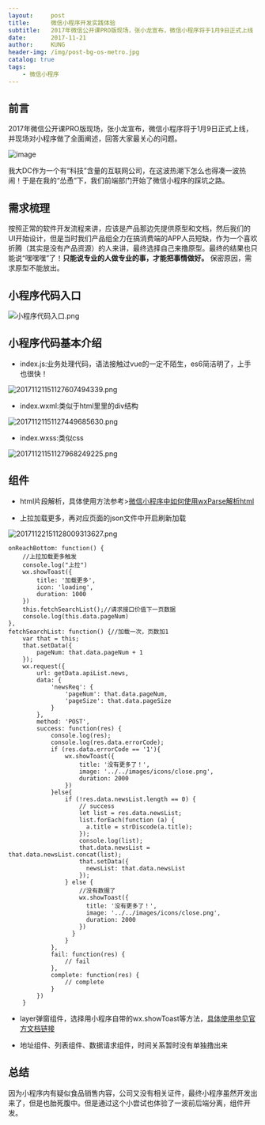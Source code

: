 ```yaml
---
layout:     post
title:      微信小程序开发实践体验
subtitle:   2017年微信公开课PRO版现场，张小龙宣布，微信小程序将于1月9日正式上线
date:       2017-11-21
author:     KUNG
header-img: /img/post-bg-os-metro.jpg
catalog: true
tags:
    - 微信小程序
---
```


## 前言

2017年微信公开课PRO版现场，张小龙宣布，微信小程序将于1月9日正式上线，并现场对小程序做了全面阐述，回答大家最关心的问题。

![image](http://upload-images.jianshu.io/upload_images/9476967-fe3fe599ea88ba58.png?imageMogr2/auto-orient/strip%7CimageView2/2/w/1240)

我大DC作为一个有“科技”含量的互联网公司，在这波热潮下怎么也得凑一波热闹！于是在我的“怂恿”下，我们前端部门开始了微信小程序的踩坑之路。

## 需求梳理

按照正常的软件开发流程来讲，应该是产品那边先提供原型和文档，然后我们的UI开始设计，但是当时我们产品组全力在搞消费端的APP人员短缺，作为一个喜欢折腾（其实是没有产品资源）的人来讲，最终选择自己来撸原型。最终的结果也只能说“嘿嘿嘿”了！**只能说专业的人做专业的事，才能把事情做好。** 保密原因，需求原型不能放出。


## 小程序代码入口 

![小程序代码入口.png](http://upload-images.jianshu.io/upload_images/9476967-02903d5ce702a3f9.png?imageMogr2/auto-orient/strip%7CimageView2/2/w/1240)

## 小程序代码基本介绍

- index.js:业务处理代码，语法接触过vue的一定不陌生，es6简洁明了，上手也很快！

![20171121151127607494339.png](http://upload-images.jianshu.io/upload_images/9476967-af088e816b7b8928.png?imageMogr2/auto-orient/strip%7CimageView2/2/w/1240)

- index.wxml:类似于html里<body></body>里的div结构

![20171121151127449685630.png](http://upload-images.jianshu.io/upload_images/9476967-149ef9e31d4d3fdd.png?imageMogr2/auto-orient/strip%7CimageView2/2/w/1240)

- index.wxss:类似css

![20171121151127968249225.png](http://upload-images.jianshu.io/upload_images/9476967-3150d5fb761ef41e.png?imageMogr2/auto-orient/strip%7CimageView2/2/w/1240)

## 组件
- html片段解析，具体使用方法参考>[微信小程序中如何使用wxParse解析html](http://www.jianshu.com/p/d9bcd1ae9281)

- 上拉加载更多，再对应页面的json文件中开启刷新加载

![20171122151128009313627.png](http://upload-images.jianshu.io/upload_images/9476967-a2f3796cbb43a950.png?imageMogr2/auto-orient/strip%7CimageView2/2/w/1240)

```
onReachBottom: function() {
	//上拉加载更多触发 
	console.log("上拉")
	wx.showToast({
		title: '加载更多',
		icon: 'loading',
		duration: 1000
	})
	this.fetchSearchList();//请求接口价值下一页数据
    console.log(this.data.pageNum)	
},
fetchSearchList: function() {//加载一次，页数加1
	var that = this;
    that.setData({
        pageNum: that.data.pageNum + 1
    });
	wx.request({
		url: getData.apiList.news,
		data: {
			'newsReq': {
                'pageNum': that.data.pageNum,
				'pageSize': that.data.pageSize
			}
		},
		method: 'POST', 
		success: function(res) {
            console.log(res);
            console.log(res.data.errorCode);
            if (res.data.errorCode == '1'){
                wx.showToast({
                    title: '没有更多了！',
                    image: '../../images/icons/close.png',
                    duration: 2000
                })
            }else{
                if (!res.data.newsList.length == 0) {
                    // success		
                    let list = res.data.newsList;
                    list.forEach(function (a) {
                      a.title = strDiscode(a.title);
                    });
                    console.log(list);
                    that.data.newsList = that.data.newsList.concat(list);
                    that.setData({
                      newsList: that.data.newsList
                    });
                } else {
                    //没有数据了
                    wx.showToast({
                      title: '没有更多了！',
                      image: '../../images/icons/close.png',
                      duration: 2000
                    })
                  }
                }
			},
			fail: function(res) {
				// fail
			},
			complete: function(res) {
				// complete
			}
		})
	}
```

- layer弹窗组件，选择用小程序自带的wx.showToast等方法，[具体使用参见官方文档链接](https://mp.weixin.qq.com/debug/wxadoc/dev/api/api-react.html#wxshowtoastobject/)

- 地址组件、列表组件、数据请求组件，时间关系暂时没有单独撸出来


## 总结


因为小程序内有疑似食品销售内容，公司又没有相关证件，最终小程序虽然开发出来了，但是也胎死腹中。但是通过这个小尝试也体验了一波前后端分离，组件开发。
